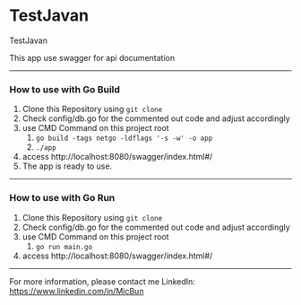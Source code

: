 # TestJavan
TestJavan

This app use swagger for api documentation

---
### How to use with Go Build
1. Clone this Repository using `git clone`
2. Check config/db.go for the commented out code and adjust accordingly
3. use CMD Command on this project root
    1. `go build -tags netgo -ldflags '-s -w' -o app`
    2. `./app`
4. access http://localhost:8080/swagger/index.html#/
5. The app is ready to use.
---
### How to use with Go Run
1. Clone this Repository using `git clone`
2. Check config/db.go for the commented out code and adjust accordingly
3. use CMD Command on this project root
    1. `go run main.go`
4. access http://localhost:8080/swagger/index.html#/
---
For more information, please contact me LinkedIn: https://www.linkedin.com/in/MicBun